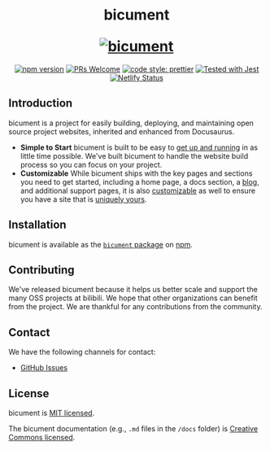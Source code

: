 <h1 align="center">
  <p align="center">bicument</p>
  <a href="https://github.com/shuangwhywhy/bicument"><img src="https://docusaurus.io/img/slash-introducing.svg" alt="bicument"></a>
</h1>

<p align="center">
  <a href="https://www.npmjs.com/package/bicument"><img src="https://img.shields.io/npm/v/docusaurus.svg?style=flat" alt="npm version"></a>
  <a href="CONTRIBUTING.md#pull-requests"><img src="https://img.shields.io/badge/PRs-welcome-brightgreen.svg" alt="PRs Welcome"></a>
  <a href="https://github.com/prettier/prettier"><img alt="code style: prettier" src="https://img.shields.io/badge/code_style-prettier-ff69b4.svg?style=flat-square"></a>
  <a href="https://github.com/facebook/jest"><img src="https://img.shields.io/badge/tested_with-jest-99424f.svg" alt="Tested with Jest"></a>
  <a href="https://app.netlify.com/sites/docusaurus-preview/deploys"><img src="https://api.netlify.com/api/v1/badges/57ebb454-c937-4c1d-a228-d9dccb494f49/deploy-status" alt="Netlify Status"></a>
</p>

## Introduction

bicument is a project for easily building, deploying, and maintaining open source project websites, inherited and enhanced from Docusaurus.

- **Simple to Start** bicument is built to be easy to [get up and running](https://github.com/shuangwhywhy/bicument) in as little time possible. We've built bicument to handle the website build process so you can focus on your project.
- **Customizable** While bicument ships with the key pages and sections you need to get started, including a home page, a docs section, a [blog](https://github.com/shuangwhywhy/bicument), and additional support pages, it is also [customizable](https://github.com/shuangwhywhy/bicument) as well to ensure you have a site that is [uniquely yours](https://github.com/shuangwhywhy/bicument).

## Installation

bicument is available as the [`bicument` package](https://www.npmjs.com/package/bicument) on [npm](https://www.npmjs.com).

## Contributing

We've released bicument because it helps us better scale and support the many OSS projects at bilibili. We hope that other organizations can benefit from the project. We are thankful for any contributions from the community.

## Contact

We have the following channels for contact:

- [GitHub Issues](https://github.com/shuangwhywhy/bicument/issues)

## License

bicument is [MIT licensed](./LICENSE).

The bicument documentation (e.g., `.md` files in the `/docs` folder) is [Creative Commons licensed](./LICENSE-docs).
